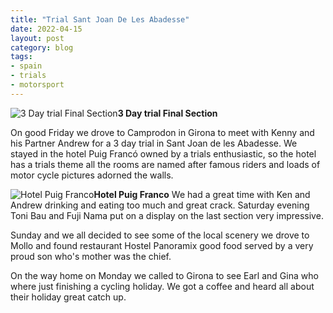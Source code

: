 ```yaml
---
title: "Trial Sant Joan De Les Abadesse"
date: 2022-04-15
layout: post
category: blog
tags:
- spain
- trials
- motorsport
---
```



 ![3 Day trial Final Section](/images/2022/2022-04-trial-sant-joan-de-les-abadesse-1.jpg)**3 Day trial Final Section**
 
 On good Friday we drove to Camprodon in Girona to meet with Kenny and his Partner Andrew for a 3 day trial in Sant Joan de les Abadesse. We stayed in the hotel Puig Francó owned by a trials enthusiastic, so the hotel has a trials theme all the rooms are named after famous riders and loads of motor cycle pictures adorned the walls.
<!--more-->

 ![Hotel Puig Franco](/images/2022/2022-04-trial-sant-joan-de-les-abadesse-2.jpg)**Hotel Puig Franco**
 We had a great time with Ken and Andrew drinking and eating too much and great crack. Saturday evening Toni Bau and Fuji Nama put on a display on the last section very impressive. 
 
 Sunday and we all decided to see some of the local scenery we drove to Mollo and found restaurant Hostel Panoramix good food served by a very proud son who's mother was the chief. 
 
 On the way home on Monday we called to Girona to see Earl and Gina who where just finishing a cycling holiday. We got a coffee and heard all about their holiday great catch up.
